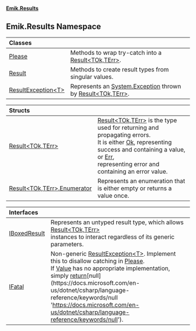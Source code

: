 #### [Emik.Results](index.md 'index')

## Emik.Results Namespace

| Classes | |
| :--- | :--- |
| [Please](Please.md 'Emik.Results.Please') | Methods to wrap try-catch into a [Result&lt;TOk,TErr&gt;](Result{TOk,TErr}.md 'Emik.Results.Result<TOk,TErr>'). |
| [Result](Result.md 'Emik.Results.Result') | Methods to create result types from singular values. |
| [ResultException&lt;T&gt;](ResultException{T}.md 'Emik.Results.ResultException<T>') | Represents an [System.Exception](https://docs.microsoft.com/en-us/dotnet/api/System.Exception 'System.Exception') thrown by [Result&lt;TOk,TErr&gt;](Result{TOk,TErr}.md 'Emik.Results.Result<TOk,TErr>'). |

| Structs | |
| :--- | :--- |
| [Result&lt;TOk,TErr&gt;](Result{TOk,TErr}.md 'Emik.Results.Result<TOk,TErr>') | [Result&lt;TOk,TErr&gt;](Result{TOk,TErr}.md 'Emik.Results.Result<TOk,TErr>') is the type used for returning and propagating errors.<br/>            It is either [Ok](Result{TOk,TErr}.Ok.md 'Emik.Results.Result<TOk,TErr>.Ok'), representing success and containing a value, or [Err](Result{TOk,TErr}.Err.md 'Emik.Results.Result<TOk,TErr>.Err'),<br/>            representing error and containing an error value. |
| [Result&lt;TOk,TErr&gt;.Enumerator](Result{TOk,TErr}.Enumerator{TOk,TErr}.md 'Emik.Results.Result<TOk,TErr>.Enumerator') | Represents an enumeration that is either empty or returns a value once. |

| Interfaces | |
| :--- | :--- |
| [IBoxedResult](IBoxedResult.md 'Emik.Results.IBoxedResult') | Represents an untyped result type, which allows [Result&lt;TOk,TErr&gt;](Result{TOk,TErr}.md 'Emik.Results.Result<TOk,TErr>')<br/>instances to interact regardless of its generic parameters. |
| [IFatal](IFatal.md 'Emik.Results.IFatal') | Non-generic [ResultException&lt;T&gt;](ResultException{T}.md 'Emik.Results.ResultException<T>'). Implement this to disallow catching in [Please](Please.md 'Emik.Results.Please').<br/>If [Value](IFatal.Value.md 'Emik.Results.IFatal.Value') has no appropriate implementation, simply [return](https://docs.microsoft.com/en-us/dotnet/csharp/language-reference/keywords/return 'https://docs.microsoft.com/en-us/dotnet/csharp/language-reference/keywords/return')[null](https://docs.microsoft.com/en-us/dotnet/csharp/language-reference/keywords/null 'https://docs.microsoft.com/en-us/dotnet/csharp/language-reference/keywords/null'). |
